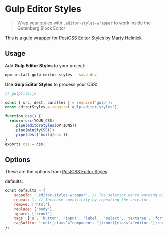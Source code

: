 # Gulp Editor Styles

> Wrap your styles with `.editor-styles-wrapper` to work inside the Gutenberg Block Editor

This is a gulp wrapper for [PostCSS Editor Styles](https://github.com/m-e-h/postcss-editor-styles) by [Marty Helmick](https://martyhelmick.com/)

## Usage
Add **Gulp Editor Styles** to your project:

```bash
npm install gulp-editor-styles --save-dev
```

Use **Gulp Editor Styles** to process your CSS:

```js
// gulpfile.js

const { src, dest, parallel } = require('gulp');
const editorStyles = require('gulp-editor-styles');

function css() {
  return src(YOUR_CSS)
    .pipe(editorStyles(OPTIONS))
    .pipe(minifyCSS())
    .pipe(dest('build/css'))
}
exports.css = css;
```

## Options
These are the options from [PostCSS Editor Styles](https://github.com/m-e-h/postcss-editor-styles/blob/master/README.md#options)

defaults:
```js
const defaults = {
	scopeTo: '.editor-styles-wrapper', // The selector we're working within.
	repeat: 1, // Increase specificity by repeating the selector.
	remove: ['html'],
	replace: ['body'],
	ignore: [':root'],
	tags: ['a', 'button', 'input', 'label', 'select', 'textarea', 'form'],
	tagSuffix: ':not([class^="components-"]):not([class^="editor-"]):not([class^="block-"]):not([aria-owns])'
};
```


